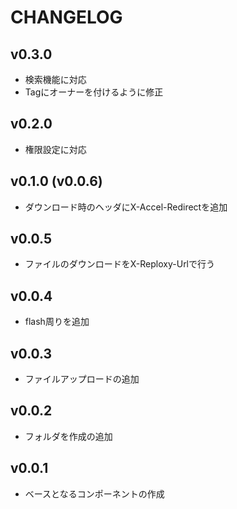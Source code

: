 # CHANGELOG

## v0.3.0
- 検索機能に対応
- Tagにオーナーを付けるように修正

## v0.2.0
- 権限設定に対応

## v0.1.0 (v0.0.6)
- ダウンロード時のヘッダにX-Accel-Redirectを追加

## v0.0.5
- ファイルのダウンロードをX-Reploxy-Urlで行う

## v0.0.4
- flash周りを追加

## v0.0.3
- ファイルアップロードの追加

## v0.0.2
- フォルダを作成の追加

## v0.0.1
- ベースとなるコンポーネントの作成
